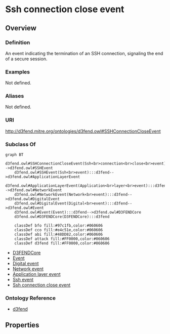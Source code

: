 # Ssh connection close event

## Overview

### Definition
An event indicating the termination of an SSH connection, signaling the end of a secure session.

### Examples
Not defined.

### Aliases
Not defined.

### URI
http://d3fend.mitre.org/ontologies/d3fend.owl#SSHConnectionCloseEvent

### Subclass Of
```mermaid
graph BT
    d3fend.owl#SSHConnectionCloseEvent(Ssh<br>connection<br>close<br>event):::d3fend-->d3fend.owl#SSHEvent
    d3fend.owl#SSHEvent(Ssh<br>event):::d3fend-->d3fend.owl#ApplicationLayerEvent
    d3fend.owl#ApplicationLayerEvent(Application<br>layer<br>event):::d3fend-->d3fend.owl#NetworkEvent
    d3fend.owl#NetworkEvent(Network<br>event):::d3fend-->d3fend.owl#DigitalEvent
    d3fend.owl#DigitalEvent(Digital<br>event):::d3fend-->d3fend.owl#Event
    d3fend.owl#Event(Event):::d3fend-->d3fend.owl#D3FENDCore
    d3fend.owl#D3FENDCore(D3FENDCore):::d3fend
    
    classDef bfo fill:#97c1fb,color:#060606
    classDef cco fill:#e4c51e,color:#060606
    classDef abi fill:#48DD82,color:#060606
    classDef attack fill:#FF0000,color:#060606
    classDef d3fend fill:#FF0000,color:#060606
```

- [D3FENDCore](/docs/ontology/reference/model/D3FENDCore/D3FENDCore.md)
- [Event](/docs/ontology/reference/model/D3FENDCore/Event/Event.md)
- [Digital event](/docs/ontology/reference/model/D3FENDCore/Event/Digital%20event/Digital%20event.md)
- [Network event](/docs/ontology/reference/model/D3FENDCore/Event/Digital%20event/Network%20event/Network%20event.md)
- [Application layer event](/docs/ontology/reference/model/D3FENDCore/Event/Digital%20event/Network%20event/Application%20layer%20event/Application%20layer%20event.md)
- [Ssh event](/docs/ontology/reference/model/D3FENDCore/Event/Digital%20event/Network%20event/Application%20layer%20event/Ssh%20event/Ssh%20event.md)
- [Ssh connection close event](/docs/ontology/reference/model/D3FENDCore/Event/Digital%20event/Network%20event/Application%20layer%20event/Ssh%20event/Ssh%20connection%20close%20event/Ssh%20connection%20close%20event.md)


### Ontology Reference
- [d3fend](http://d3fend.mitre.org/ontologies/d3fend.owl#)

## Properties
